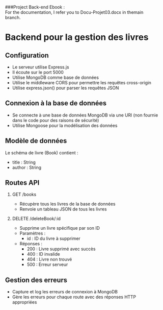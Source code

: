###Project Back-end Ebook :   
For the documentation, I refer you to Docu-Projet03.docx in themain branch.
# Backend pour la gestion des livres


## Configuration

- Le serveur utilise Express.js
- Il écoute sur le port 5000
- Utilise MongoDB comme base de données
- Utilise le middleware CORS pour permettre les requêtes cross-origin
- Utilise express.json() pour parser les requêtes JSON

## Connexion à la base de données

- Se connecte à une base de données MongoDB via une URI (non fournie dans le code pour des raisons de sécurité)
- Utilise Mongoose pour la modélisation des données

## Modèle de données

Le schéma de livre (Book) contient :
- title : String
- author : String

## Routes API

1. GET /books
   - Récupère tous les livres de la base de données
   - Renvoie un tableau JSON de tous les livres

2. DELETE /deleteBook/:id
   - Supprime un livre spécifique par son ID
   - Paramètres :
     - id : ID du livre à supprimer
   - Réponses :
     - 200 : Livre supprimé avec succès
     - 400 : ID invalide
     - 404 : Livre non trouvé
     - 500 : Erreur serveur

## Gestion des erreurs

- Capture et log les erreurs de connexion à MongoDB
- Gère les erreurs pour chaque route avec des réponses HTTP appropriées
